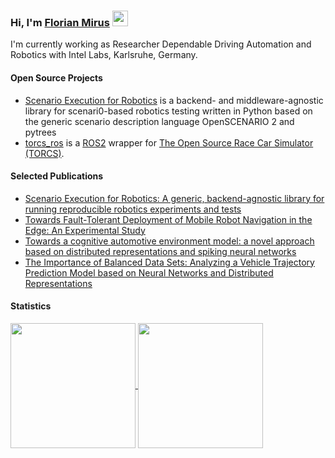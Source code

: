 <!--### Hi there 👋-->
### Hi, I'm [Florian Mirus](https://fmirus.github.io) <img src="https://media.giphy.com/media/hvRJCLFzcasrR4ia7z/giphy.gif" width="25px">

I'm currently working as Researcher Dependable Driving Automation and Robotics with Intel Labs, Karlsruhe, Germany.

#### Open Source Projects

- [Scenario Execution for Robotics](https://github.com/IntelLabs/scenario_execution) is a backend- and middleware-agnostic library for scenari0-based robotics testing written in Python based on the generic scenario description language OpenSCENARIO 2 and pytrees
- [torcs_ros](https://github.com/fmirus/torcs_ros) is a [ROS2](https://docs.ros.org/en/jazzy/index.html) wrapper for [The Open Source Race Car Simulator (TORCS)](https://github.com/fmirus/torcs-1.3.7).

#### Selected Publications

- [Scenario Execution for Robotics: A generic, backend-agnostic library for running reproducible robotics experiments and tests](https://arxiv.org/abs/2409.07080)
- [Towards Fault-Tolerant Deployment of Mobile Robot Navigation in the Edge: An Experimental Study](https://ieeexplore.ieee.org/document/10611013)
- [Towards a cognitive automotive environment model: a novel approach based on distributed representations and spiking neural networks](https://mediatum.ub.tum.de/?id=1519881)
- [The Importance of Balanced Data Sets: Analyzing a Vehicle Trajectory Prediction Model based on Neural Networks and Distributed Representations](https://ieeexplore.ieee.org/document/9206627)

#### Statistics

<a href="https://github.com/anuraghazra/convoychat">
    <img height=200 align="center" src="https://github-readme-stats.vercel.app/api/top-langs?username=fmirus&layout=compact&theme=radical&langs_count=8&card_width=320&hide=postscript" />
</a> 
<a href="https://github.com/anuraghazra/github-readme-stats">
    <img height=200 align="center" src="https://github-readme-stats.vercel.app/api?username=fmirus&layout=compact&show_icons=true&theme=radical" />
</a>
<!--<p align="left"> -->
  <!--<img alt="Top Langs" height="150px" src="https://github-readme-stats-git-masterrstaa-rickstaa.vercel.app/api/top-langs/?username=fmirus&layout=compact&show_icons=true&theme=radical" />-->
  <!--<img alt="github stats" height="150px" src="https://github-readme-stats-git-masterrstaa-rickstaa.vercel.app/api?username=fmirus&theme=radical&show_icons=ture" />-->
<!--</p>-->
<!--
**fmirus/fmirus** is a ✨ _special_ ✨ repository because its `README.md` (this file) appears on your GitHub profile.

Here are some ideas to get you started:

- 🔭 I’m currently working on ...
- 🌱 I’m currently learning ...
- 👯 I’m looking to collaborate on ...
- 🤔 I’m looking for help with ...
- 💬 Ask me about ...
- 📫 How to reach me: ...
- 😄 Pronouns: ...
- ⚡ Fun fact: ...
-->
